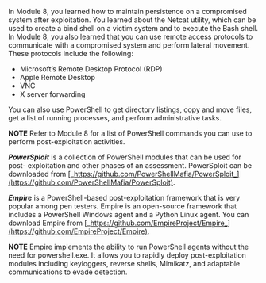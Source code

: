 In Module 8, you learned how to maintain persistence on a compromised system after exploitation. You learned about the Netcat utility, which can be used to create a bind shell on a victim system and to execute the Bash shell. In Module 8, you also learned that you can use remote access protocols to communicate with a compromised system and perform lateral movement. These protocols include the following:

- Microsoft’s Remote Desktop Protocol (RDP)
- Apple Remote Desktop
- VNC
- X server forwarding

You can also use PowerShell to get directory listings, copy and move files, get a list of running processes, and perform administrative tasks.

**NOTE** Refer to Module 8 for a list of PowerShell commands you can use to perform post-exploitation activities.

**_PowerSploit_** is a collection of PowerShell modules that can be used for post- exploitation and other phases of an assessment. PowerSploit can be downloaded from [_https://github.com/PowerShellMafia/PowerSploit_](https://github.com/PowerShellMafia/PowerSploit).

**_Empire_** is a PowerShell-based post-exploitation framework that is very popular among pen testers. Empire is an open-source framework that includes a PowerShell Windows agent and a Python Linux agent. You can download Empire from [_https://github.com/EmpireProject/Empire_](https://github.com/EmpireProject/Empire).

**NOTE** Empire implements the ability to run PowerShell agents without the need for powershell.exe. It allows you to rapidly deploy post-exploitation modules including keyloggers, reverse shells, Mimikatz, and adaptable communications to evade detection.

